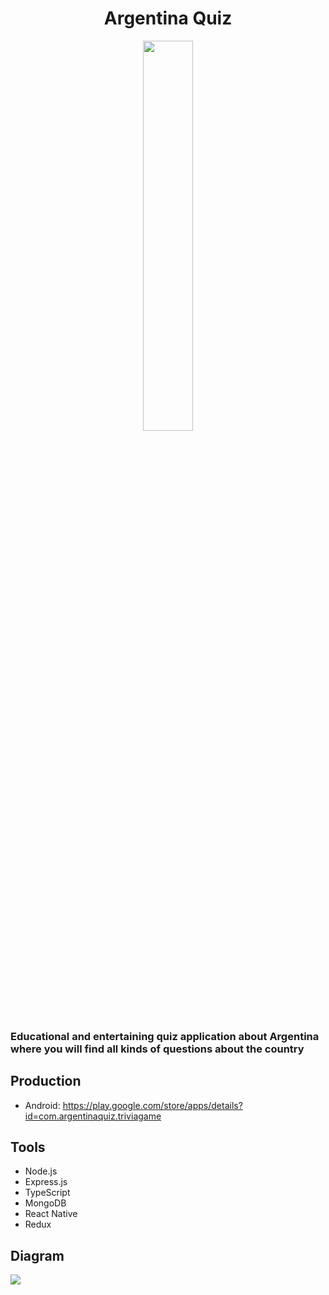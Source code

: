 <h1 align="center">Argentina Quiz</h1>
<div align="center">
  <img src="https://res.cloudinary.com/projects-emanuek/image/upload/v1737125578/adaptive-icon_mpjfks.jpg" width="40%" />
</div>

<h3>Educational and entertaining quiz application about Argentina where you will find all kinds of questions about the country</h3>

## Production ##

- Android: https://play.google.com/store/apps/details?id=com.argentinaquiz.triviagame

## Tools ##
  
- Node.js
- Express.js
- TypeScript
- MongoDB
- React Native
- Redux

## Diagram ##

<img src="https://res.cloudinary.com/projects-emanuek/image/upload/v1710091008/portfolio/Argentina_Quiz_page-0001_sakjrn.jpg" />
